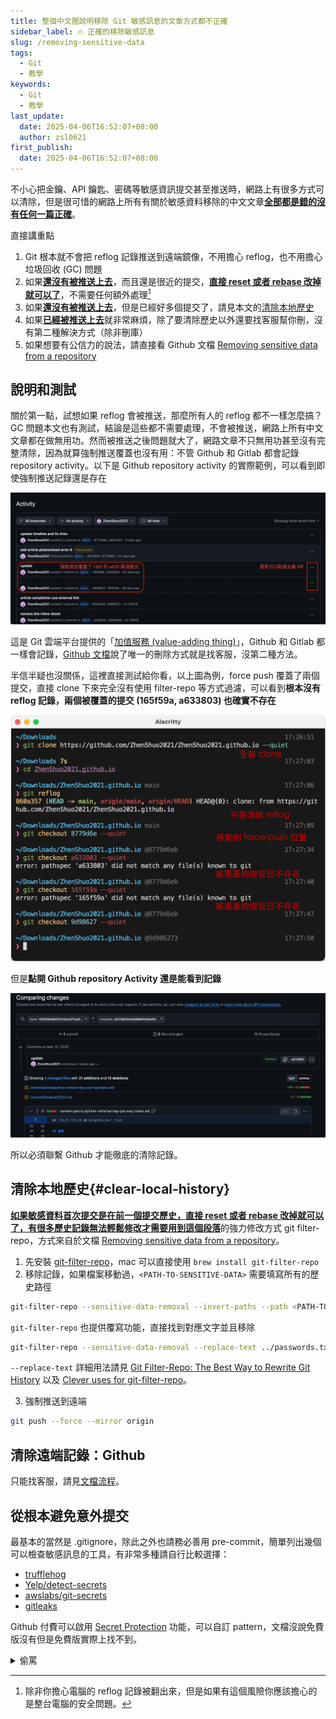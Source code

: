 ```yaml
---
title: 整個中文圈說明移除 Git 敏感訊息的文章方式都不正確
sidebar_label: 🔥 正確的移除敏感訊息
slug: /removing-sensitive-data
tags:
  - Git
  - 教學
keywords:
  - Git
  - 教學
last_update:
  date: 2025-04-06T16:52:07+08:00
  author: zsl0621
first_publish:
  date: 2025-04-06T16:52:07+08:00
---
```


不小心把金鑰、API 鑰匙、密碼等敏感資訊提交甚至推送時，網路上有很多方式可以清除，但是很可惜的網路上所有有關於敏感資料移除的中文文章<u>**全部都是錯的沒有任何一篇正確**</u>。

直接講重點

1. Git 根本就不會把 reflog 記錄推送到遠端鏡像，不用擔心 reflog，也不用擔心垃圾回收 (GC) 問題
2. 如果<u>**還沒有被推送上去**</u>，而且還是很近的提交，<u><b>直接 reset 或者 rebase 改掉就可以了</b></u>，不需要任何額外處理[^pushed]
3. 如果<u>**還沒有被推送上去**</u>，但是已經好多個提交了，請見本文的[清除本地歷史](#clear-local-history)
4. 如果<u>**已經被推送上去**</u>就非常麻煩，除了要清除歷史以外還要找客服幫你刪，沒有第二種解決方式（除非刪庫）
5. 如果想要有公信力的說法，請直接看 Github 文檔 [Removing sensitive data from a repository](https://docs.github.com/en/authentication/keeping-your-account-and-data-secure/removing-sensitive-data-from-a-repository)

[^pushed]: 除非你擔心電腦的 reflog 記錄被翻出來，但是如果有這個風險你應該擔心的是整台電腦的安全問題。

## 說明和測試

關於第一點，試想如果 reflog 會被推送，那麼所有人的 reflog 都不一樣怎麼搞？GC 問題本文也有測試，結論是這些都不需要處理，不會被推送，網路上所有中文文章都在做無用功。然而被推送之後問題就大了，網路文章不只無用功甚至沒有完整清除，因為就算強制推送覆蓋也沒有用：不管 Github 和 Gitlab 都會記錄 repository activity。以下是 Github repository activity 的實際範例，可以看到即使強制推送記錄還是存在

![repo-activity](data/repo-activity.webp)

這是 Git 雲端平台提供的「[加值服務 (value-adding thing)](https://stackoverflow.com/questions/65837109/when-should-i-use-git-push-force-if-includes#:~:text=Git%20as%20it%20is%2C%20%22out%20of%20the%20box%22%2C%20does%20not%20have%20this%20kind%20of%20permissions%20checking%2C%20but%20hosting%20providers%20like%20GitHub%20and%20Bitbucket%20add%20it%2C%20as%20part%20of%20their%20value%2Dadding%20thing%20to%20convince%20us%20to%20use%20their%20hosting%20systems.)」，Github 和 Gitlab 都一樣會記錄，[Github 文檔](https://docs.github.com/en/authentication/keeping-your-account-and-data-secure/removing-sensitive-data-from-a-repository)說了唯一的刪除方式就是找客服，沒第二種方法。

半信半疑也沒關係，這裡直接測試給你看，以上圖為例，force push 覆蓋了兩個提交，直接 clone 下來完全沒有使用 filter-repo 等方式過濾，可以看到**根本沒有 reflog 記錄，兩個被覆蓋的提交 (165f59a, a633803) 也確實不存在**

![test-force-push](data/test-force-push.webp)

但是**點開 Github repository Activity 還是能看到記錄**

![repo-activity-diff](data/repo-activity-diff.webp)

所以必須聯繫 Github 才能徹底的清除記錄。

## 清除本地歷史{#clear-local-history}

<u><b>如果敏感資料首次提交是在前一個提交歷史，直接 reset 或者 rebase 改掉就可以了，有很多歷史記錄無法輕鬆修改才需要用到這個段落</b></u>的強力修改方式 git filter-repo，方式來自於文檔 [Removing sensitive data from a repository](https://docs.github.com/en/authentication/keeping-your-account-and-data-secure/removing-sensitive-data-from-a-repository)。

1. 先安裝 [git-filter-repo](https://github.com/newren/git-filter-repo/blob/main/INSTALL.md)，mac 可以直接使用 `brew install git-filter-repo`
2. 移除記錄，如果檔案移動過，`<PATH-TO-SENSITIVE-DATA>` 需要填寫所有的歷史路徑

```sh
git-filter-repo --sensitive-data-removal --invert-paths --path <PATH-TO-SENSITIVE-DATA>
```

`git-filter-repo` 也提供覆寫功能，直接找到對應文字並且移除

```sh
git-filter-repo --sensitive-data-removal --replace-text ../passwords.txt
```

`--replace-text` 詳細用法請見 [Git Filter-Repo: The Best Way to Rewrite Git History](https://www.git-tower.com/learn/git/faq/git-filter-repo) 以及 [Clever uses for git-filter-repo](https://peterbabic.dev/blog/clever-uses-for-git-filter-repo/)。

3. 強制推送到遠端

```sh
git push --force --mirror origin
```

## 清除遠端記錄：Github

只能找客服，請見[文檔流程](https://docs.github.com/en/authentication/keeping-your-account-and-data-secure/removing-sensitive-data-from-a-repository#fully-removing-the-data-from-github)。

## 從根本避免意外提交

最基本的當然是 .gitignore，除此之外也請務必善用 pre-commit，簡單列出幾個可以檢查敏感訊息的工具，有非常多種請自行比較選擇：

- [trufflehog](https://github.com/trufflesecurity/trufflehog)
- [Yelp/detect-secrets](https://github.com/Yelp/detect-secrets)
- [awslabs/git-secrets](https://github.com/awslabs/git-secrets)
- [gitleaks](https://github.com/gitleaks/gitleaks)

Github 付費可以啟用 [Secret Protection](https://docs.github.com/en/code-security/secret-scanning/using-advanced-secret-scanning-and-push-protection-features/custom-patterns/defining-custom-patterns-for-secret-scanning) 功能，可以自訂 pattern，文檔沒說免費版沒有但是免費版實際上找不到。

<details>

<summary>偷罵</summary>

這些觀念一般人錯了沒關係，但是[賣課網](https://gitbook.tw/chapters/faq/remove-files-from-git)寫書又賣課卻還在 `git push -f` 誤導人，又不是沒人問過這個問題，[早在 2017 就已經有人問過](https://github.com/orgs/community/discussions/21529)，不查證也不驗證就亂寫一通非常糟糕。

</details>
